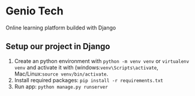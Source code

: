 # Genio Tech
Online learning platform builded with Django

## Setup our project in Django
1. Create an python environment with ```python -m venv venv``` or ```virtualenv venv``` and activate it with (windows:```venv\Scripts\activate```, Mac/Linux:```source venv/bin/activate```.
2. Install required packages: ``` pip install -r requirements.txt ```
3. Run app: ``` python manage.py runserver ```


